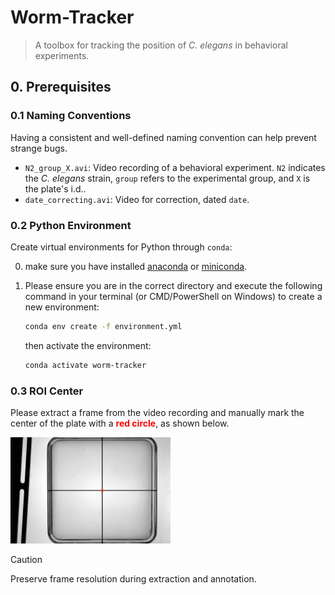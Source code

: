 # Worm-Tracker

> A toolbox for tracking the position of *C. elegans* in behavioral experiments.



## 0. Prerequisites

### 0.1 Naming Conventions 

Having a consistent and well-defined naming convention can help prevent strange bugs.

- `N2_group_X.avi`: Video recording of a behavioral experiment. `N2` indicates the *C. elegans* strain, `group` refers to the experimental group, and `X` is the plate's i.d..
- `date_correcting.avi`: Video for correction, dated `date`.

### 0.2 **Python Environment**

Create virtual environments for Python through `conda`: 

0. make sure you have installed [anaconda](https://anaconda.com/) or [miniconda](https://www.anaconda.com/docs/getting-started/miniconda/main). 

1. Please ensure you are in the correct directory and execute the following command in your terminal (or CMD/PowerShell on Windows) to create a new environment:
   ```bash
   conda env create -f environment.yml
   ```

   then activate the environment:

   ```bash
   conda activate worm-tracker
   ```

### 0.3 ROI Center

Please extract a frame from the video recording and manually mark the center of the plate with a <span style="color:red; font-weight:bold">red circle</span>, as shown below. 

​	<img src="./.imgs/ROI_Center.png" style="zoom:25%;" alt="ROI center" />

> [!caution]
>
> Preserve frame resolution during extraction and annotation.







